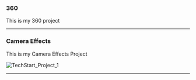 ### 360

This is my 360 project

<script src="//360.vizor.io/scripts/embed.js" data-vizorurl="https://360.vizor.io/embed/v/y0xed" ></script>

***

### Camera Effects

This is my Camera Effects Project

![TechStart_Project_1](portfolio/https://github.com/DocHoliday1/DocHoliday1.github.io/blob/master/Techstart%20Project.PNG?raw=true "Optional Title")

***
